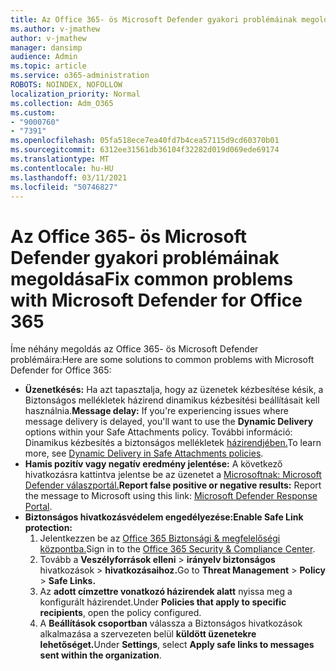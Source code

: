 ```yaml
---
title: Az Office 365- ös Microsoft Defender gyakori problémáinak megoldása
ms.author: v-jmathew
author: v-jmathew
manager: dansimp
audience: Admin
ms.topic: article
ms.service: o365-administration
ROBOTS: NOINDEX, NOFOLLOW
localization_priority: Normal
ms.collection: Adm_O365
ms.custom:
- "9000760"
- "7391"
ms.openlocfilehash: 05fa518ece7ea40fd7b4cea57115d9cd60370b01
ms.sourcegitcommit: 6312ee31561db36104f32282d019d069ede69174
ms.translationtype: MT
ms.contentlocale: hu-HU
ms.lasthandoff: 03/11/2021
ms.locfileid: "50746827"
---
```

# <a name="fix-common-problems-with-microsoft-defender-for-office-365"></a><span data-ttu-id="570db-102">Az Office 365- ös Microsoft Defender gyakori problémáinak megoldása</span><span class="sxs-lookup"><span data-stu-id="570db-102">Fix common problems with Microsoft Defender for Office 365</span></span>

<span data-ttu-id="570db-103">Íme néhány megoldás az Office 365- ös Microsoft Defender problémáira:</span><span class="sxs-lookup"><span data-stu-id="570db-103">Here are some solutions to common problems with Microsoft Defender for Office 365:</span></span>

- <span data-ttu-id="570db-104">**Üzenetkésés:** Ha azt tapasztalja, hogy az üzenetek kézbesítése késik,  a Biztonságos mellékletek házirend dinamikus kézbesítési beállításait kell használnia.</span><span class="sxs-lookup"><span data-stu-id="570db-104">**Message delay:** If you're experiencing issues where message delivery is delayed, you'll want to use the **Dynamic Delivery** options within your Safe Attachments policy.</span></span> <span data-ttu-id="570db-105">További információ: Dinamikus kézbesítés a biztonságos mellékletek [házirendjében.](https://go.microsoft.com/fwlink/?linkid=2094106)</span><span class="sxs-lookup"><span data-stu-id="570db-105">To learn more, see [Dynamic Delivery in Safe Attachments policies](https://go.microsoft.com/fwlink/?linkid=2094106).</span></span>
- <span data-ttu-id="570db-106">**Hamis pozitív vagy negatív eredmény jelentése:** A következő hivatkozásra kattintva jelentse be az üzenetet a [Microsoftnak: Microsoft Defender válaszportál.](https://go.microsoft.com/fwlink/?linkid=2092835)</span><span class="sxs-lookup"><span data-stu-id="570db-106">**Report false positive or negative results:** Report the message to Microsoft using this link: [Microsoft Defender Response Portal](https://go.microsoft.com/fwlink/?linkid=2092835).</span></span>
- <span data-ttu-id="570db-107">**Biztonságos hivatkozásvédelem engedélyezése:**</span><span class="sxs-lookup"><span data-stu-id="570db-107">**Enable Safe Link protection:**</span></span>
    1. <span data-ttu-id="570db-108">Jelentkezzen be az [Office 365 Biztonsági & megfelelőségi központba.](https://go.microsoft.com/fwlink/p/?linkid=2077143)</span><span class="sxs-lookup"><span data-stu-id="570db-108">Sign in to the [Office 365 Security & Compliance Center](https://go.microsoft.com/fwlink/p/?linkid=2077143).</span></span>
    2. <span data-ttu-id="570db-109">Tovább a **Veszélyforrások elleni**  >  **irányelv biztonságos** hivatkozások  >  **hivatkozásaihoz.**</span><span class="sxs-lookup"><span data-stu-id="570db-109">Go to **Threat Management** > **Policy** > **Safe Links.**</span></span>
    3. <span data-ttu-id="570db-110">Az **adott címzettre vonatkozó házirendek alatt** nyissa meg a konfigurált házirendet.</span><span class="sxs-lookup"><span data-stu-id="570db-110">Under **Policies that apply to specific recipients**, open the policy configured.</span></span>
    4. <span data-ttu-id="570db-111">A **Beállítások csoportban** válassza a Biztonságos hivatkozások alkalmazása a szervezeten belül **küldött üzenetekre lehetőséget.**</span><span class="sxs-lookup"><span data-stu-id="570db-111">Under **Settings**, select **Apply safe links to messages sent within the organization**.</span></span>

